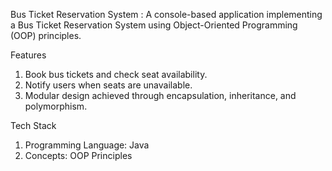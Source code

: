 Bus Ticket Reservation System :
A console-based application implementing a Bus Ticket Reservation System using Object-Oriented Programming (OOP) principles.

Features
1) Book bus tickets and check seat availability.
2) Notify users when seats are unavailable.
3) Modular design achieved through encapsulation, inheritance, and polymorphism.

Tech Stack
1) Programming Language: Java
2) Concepts: OOP Principles
